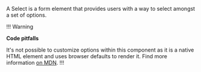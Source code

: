 A Select is a form element that provides users with a way to select amongst a set of options.

!!! Warning

**Code pitfalls**

It's not possible to customize options within this component as it is a native HTML element and uses browser defaults to render it. Find more information [on MDN](https://developer.mozilla.org/en-US/docs/Web/HTML/Element/select).
!!!